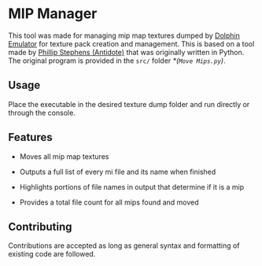 # MIP Manager

This tool was made for managing mip map textures dumped by [Dolphin Emulator](https://dolphin-emu.org/) for texture pack creation and management. This is based on a tool made by [Phillip Stephens (Antidote)](https://github.com/Antidote) that was originally written in Python. The original program is provided in the `src/` folder _*(`Move Mips.py`)_.

## Usage

Place the executable in the desired texture dump folder and run directly or through the console.

## Features

- Moves all mip map textures

- Outputs a full list of every mi file and its name when finished

- Highlights portions of file names in output that determine if it is a mip

- Provides a total file count for all mips found and moved

## Contributing

Contributions are accepted as long as general syntax and formatting of existing code are followed.
